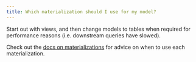 ```yaml
---
title: Which materialization should I use for my model?
---
```

Start out with views, and then change <Term id="model">models</Term> to tables when required for performance reasons (i.e. downstream queries have slowed).

Check out the [docs on materializations](materializations) for advice on when to use each materialization.
